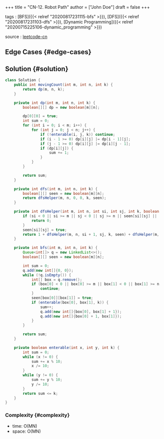 +++
title = "CN-12. Robot Path"
author = ["John Doe"]
draft = false
+++

tags
: [BFS]({{< relref "20200817231115-bfs" >}}), [DFS]({{< relref "20200817231103-dfs" >}}), [Dynamic Programming]({{< relref "20200715225106-dynamic_programming" >}})

source
: [leetcode-cn](https://leetcode-cn.com/problems/ji-qi-ren-de-yun-dong-fan-wei-lcof/)


## Edge Cases {#edge-cases}


## Solution {#solution}

```java
class Solution {
    public int movingCount(int m, int n, int k) {
        return dp(m, n, k);
    }

    private int dp(int m, int n, int k) {
        boolean[][] dp = new boolean[m][n];

        dp[0][0] = true;
        int sum = 0;
        for (int i = 0; i < m; i++) {
            for (int j = 0; j < n; j++) {
                if (!enterable(i, j, k)) continue;
                if (i - 1 >= 0) dp[i][j] |= dp[i - 1][j];
                if (j - 1 >= 0) dp[i][j] |= dp[i][j - 1];
                if (dp[i][j]) {
                    sum += 1;
                }
            }
        }

        return sum;
    }

    private int dfs(int m, int n, int k) {
        boolean[][] seen = new boolean[m][n];
        return dfsHelper(m, n, 0, 0, k, seen);
    }

    private int dfsHelper(int m, int n, int si, int sj, int k, boolean[][] seen) {
        if (si < 0 || si >= m || sj < 0 || sj >= n || seen[si][sj] || !enterable(si, sj, k)) {
            return 0;
        }
        seen[si][sj] = true;
        return 1 + dfsHelper(m, n, si + 1, sj, k, seen) + dfsHelper(m, n, si, sj + 1, k, seen);
    }

    private int bfs(int m, int n, int k) {
        Queue<int[]> q = new LinkedList<>();
        boolean[][] seen = new boolean[m][n];

        int sum = 0;
        q.add(new int[]{0, 0});
        while (!q.isEmpty()) {
            int[] box = q.remove();
            if (box[0] < 0 || box[0] >= m || box[1] < 0 || box[1] >= n || seen[box[0]][box[1]]) {
                continue;
            }
            seen[box[0]][box[1]] = true;
            if (enterable(box[0], box[1], k)) {
                sum++;
                q.add(new int[]{box[0], box[1] + 1});
                q.add(new int[]{box[0] + 1, box[1]});
            }
        }

        return sum;
    }

    private boolean enterable(int x, int y, int k) {
        int sum = 0;
        while (x != 0) {
            sum += x % 10;
            x /= 10;
        }
        while (y != 0) {
            sum += y % 10;
            y /= 10;
        }
        return sum <= k;
    }
}
```


### Complexity {#complexity}

-   time: O(MN)
-   space: O(MN)

